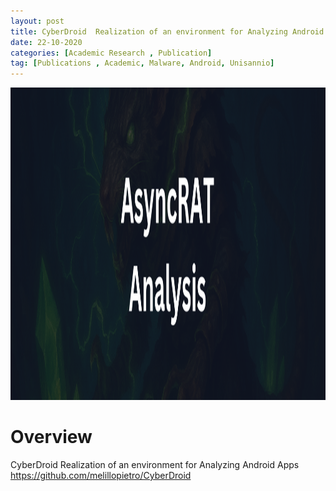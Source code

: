 ```yaml
---
layout: post
title: CyberDroid  Realization of an environment for Analyzing Android Apps
date: 22-10-2020
categories: [Academic Research , Publication]
tag: [Publications , Academic, Malware, Android, Unisannio]
---
```


<img src="assets/images/blogs/async-rat/AsyncRAT-Banner.png" alt="AsycRAT Banner" width="700" height="500">


# Overview

CyberDroid  Realization of an environment for Analyzing Android Apps
https://github.com/melillopietro/CyberDroid